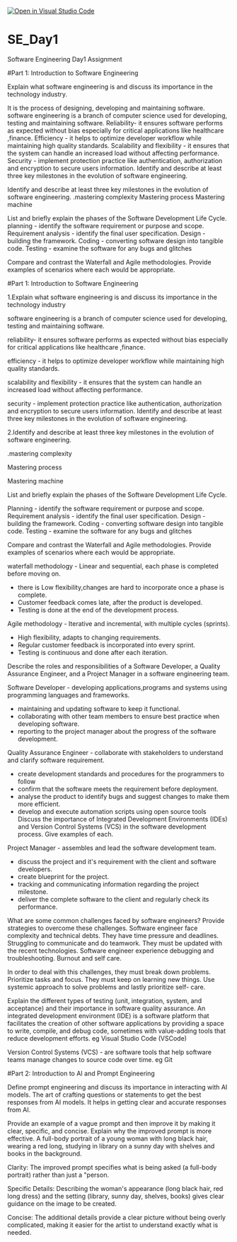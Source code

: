 [![Open in Visual Studio Code](https://classroom.github.com/assets/open-in-vscode-2e0aaae1b6195c2367325f4f02e2d04e9abb55f0b24a779b69b11b9e10269abc.svg)](https://classroom.github.com/online_ide?assignment_repo_id=18484738&assignment_repo_type=AssignmentRepo)
# SE_Day1
Software Engineering Day1 Assignment

#Part 1: Introduction to Software Engineering

Explain what software engineering is and discuss its importance in the technology industry.

It is the process of designing, developing and maintaining software.
software engineering is a branch of computer science used for developing, testing and maintaining software.
Reliability- it ensures software performs as expected without bias especially for critical applications like healthcare ,finance.
Efficiency - it helps to optimize developer workflow while maintaining high quality standards.
Scalability and flexibility - it ensures that the system can handle an increased load without affecting performance.
Security - implement protection practice like authentication, authorization and encryption to secure users information. Identify and describe at least three key milestones in the evolution of software engineering.

Identify and describe at least three key milestones in the evolution of software engineering.
.mastering complexity
Mastering process
Mastering machine

List and briefly explain the phases of the Software Development Life Cycle.
planning - identify the software requirement or purpose and scope.
Requirement analysis - identify the final user specification.
Design - building the framework.
Coding - converting software design into tangible code.
Testing - examine the software for any bugs and glitches

Compare and contrast the Waterfall and Agile methodologies. Provide examples of scenarios where each would be appropriate.

#Part 1: Introduction to Software Engineering

1.Explain what software engineering is and discuss its importance in the technology industry

software engineering is a branch of computer science used for developing, testing and maintaining software.

reliability- it ensures software performs as expected without bias especially for critical applications like healthcare ,finance.

efficiency - it helps to optimize developer workflow while maintaining high quality standards.

 scalability and flexibility - it ensures that the system can handle an increased load without affecting performance.

 security - implement protection practice like authentication, authorization and encryption to secure users information. Identify and describe at least three key milestones in the evolution of software engineering.



2.Identify and describe at least three key milestones in the evolution of software engineering.  

.mastering complexity

Mastering process

Mastering machine



List and briefly explain the phases of the Software Development Life Cycle.

Planning - identify the software requirement or purpose and scope.
Requirement analysis - identify the final user specification.
Design - building the framework.
Coding - converting software design into tangible code.
Testing - examine the software for any bugs and glitches

Compare and contrast the Waterfall and Agile methodologies. Provide examples of scenarios where each would be appropriate.

waterfall methodology - Linear and sequential, each phase is completed before moving on.
- there is Low flexibility,changes are hard to incorporate once a phase is complete.
- Customer feedback comes late, after the product is developed.
- Testing is done at the end of the development process.

Agile methodology - Iterative and incremental, with multiple cycles (sprints).
- High flexibility, adapts to changing requirements.
- Regular customer feedback is incorporated into every sprint.
- Testing is continuous and done after each iteration.

Describe the roles and responsibilities of a Software Developer, a Quality Assurance Engineer, and a Project Manager in a software engineering team.

Software Developer - developing applications,programs and systems using programming languages and frameworks.
 - maintaining and updating software to keep it functional.
- collaborating with other team members to ensure best practice when developing software.
 - reporting to the project manager about the progress of the software development.

Quality Assurance Engineer - collaborate with stakeholders to understand and clarify software requirement.
 - create development standards and procedures for the programmers to follow
 - confirm that the software meets the requirement before deployment.
- analyse the product to identify bugs and suggest changes to make them more efficient.
- develop and execute automation scripts using open source tools
Discuss the importance of Integrated Development Environments (IDEs) and Version Control Systems (VCS) in the software development process. Give examples of each.

Project Manager - assembles and lead the software development team.
 - discuss the project and it's requirement with the client and software developers.
 - create blueprint for the project.
 - tracking and communicating information regarding the project milestone.
 - deliver the complete software to the client and regularly check its performance.
   
What are some common challenges faced by software engineers? Provide strategies to overcome these challenges.
Software engineer face complexity and technical debts. They have time pressure and deadlines. Struggling to communicate and do teamwork. They must be updated with the recent technologies. Software engineer experience debugging and troubleshooting. Burnout and self care. 

In order to deal with this challenges, they must break down problems. Prioritize tasks and focus. They must keep on learning new things. Use systemic approach to solve problems and lastly prioritize self- care. 


Explain the different types of testing (unit, integration, system, and acceptance) and their importance in software quality assurance.
An integrated development environment (IDE) is a software platform that facilitates the creation of other software applications by providing a space to write, compile, and debug code, sometimes with value-adding tools that reduce development efforts. eg Visual Studio Code (VSCode)

Version Control Systems (VCS) - are software tools that help software teams manage changes to source code over time. eg Git

#Part 2: Introduction to AI and Prompt Engineering

Define prompt engineering and discuss its importance in interacting with AI models.
The art of crafting questions or statements to get the best responses from AI models. 
It helps in getting clear and accurate responses from AI.

Provide an example of a vague prompt and then improve it by making it clear, specific, and concise. Explain why the improved prompt is more effective.
A full-body portrait of a young woman with long black hair, wearing a red long, studying in library on a sunny day with shelves and books in the background.

Clarity: The improved prompt specifies what is being asked (a full-body portrait) rather than just a "person.

Specific Details: Describing the woman's appearance (long black hair, red long dress) and the setting (library, sunny day, shelves, books) gives clear guidance on the image to be created.

Concise: The additional details provide a clear picture without being overly complicated, making it easier for the artist to understand exactly what is needed.
